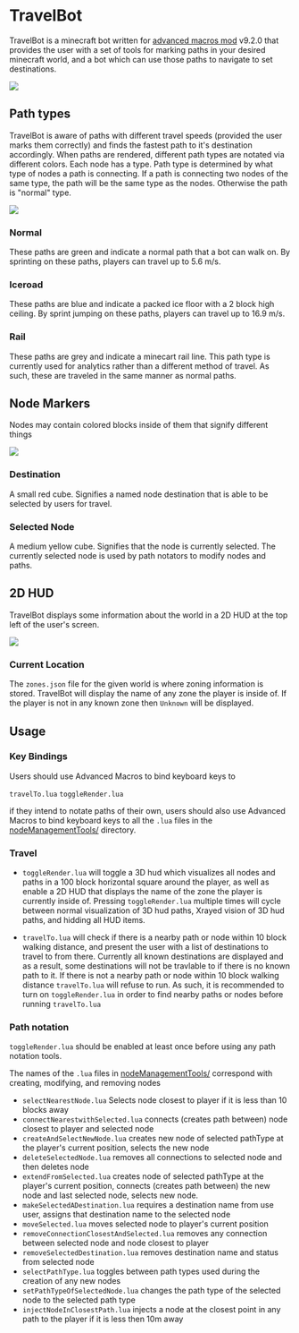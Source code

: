 # TravelBot

TravelBot is a minecraft bot written for [advanced macros mod](https://www.curseforge.com/minecraft/mc-mods/advanced-macros) v9.2.0 that provides the user with a set of tools for marking paths in your desired minecraft world, and a bot which can use those paths to navigate to set destinations.

![](https://i.imgur.com/tLZjoKH.jpg)

## Path types

TravelBot is aware of paths with different travel speeds (provided the user marks them correctly) and finds the fastest path to it's destination accordingly. When paths are rendered, different path types are notated via different colors. Each node has a type. Path type is determined by what type of nodes a path is connecting. If a path is connecting two nodes of the same type, the path will be the same type as the nodes. Otherwise the path is "normal" type. 

![](https://i.imgur.com/fi8xEuV.png)

### Normal

These paths are green and indicate a normal path that a bot can walk on. By sprinting on these paths, players can travel up to 5.6 m/s.

### Iceroad
These paths are blue and indicate a packed ice floor with a 2 block high ceiling. By sprint jumping on these paths, players can travel up to 16.9 m/s.

### Rail
These paths are grey and indicate a minecart rail line. This path type is currently used for analytics rather than a different method of travel. As such, these are traveled in the same manner as normal paths.

## Node Markers

Nodes may contain colored blocks inside of them that signify different things

![](https://i.imgur.com/aNgkmNf.png)

### Destination

A small red cube. Signifies a named node destination that is able to be selected by users for travel.

### Selected Node

A medium yellow cube. Signifies that the node is currently selected. The currently selected node is used by path notators to modify nodes and paths.

## 2D HUD

TravelBot displays some information about the world in a 2D HUD at the top left of the user's screen.

![](https://i.imgur.com/BNxmOAj.png)

### Current Location

The ``zones.json`` file for the given world is where zoning information is stored. TravelBot will display the name of any zone the player is inside of. If the player is not in any known zone then ``Unknown`` will be displayed.
 
## Usage

### Key Bindings

Users should use Advanced Macros to bind keyboard keys to

``travelTo.lua``
``toggleRender.lua``

if they intend to notate paths of their own, users should also use Advanced Macros to bind keyboard keys to all the ``.lua`` files in the [nodeManagementTools/](nodeManagementTools/) directory.

### Travel

- ``toggleRender.lua`` will toggle a 3D hud which visualizes all nodes and paths in a 100 block horizontal square around the player, as well as enable a 2D HUD that displays the name of the zone the player is currently inside of. Pressing ``toggleRender.lua`` multiple times will cycle between normal visualization of 3D hud paths, Xrayed vision of 3D hud paths, and hidding all HUD items.

- ``travelTo.lua`` will check if there is a nearby path or node within 10 block walking distance, and present the user with a list of destinations to travel to from there. Currently all known destinations are displayed and as a result, some destinations will not be travlable to if there is no known path to it. If there is not a nearby path or node within 10 block walking distance ``travelTo.lua`` will refuse to run. As such, it is recommended to turn on ``toggleRender.lua`` in order to find nearby paths or nodes before running ``travelTo.lua``

### Path notation

``toggleRender.lua`` should be enabled at least once before using any path notation tools.

The names of the ``.lua`` files in [nodeManagementTools/](nodeManagementTools/) correspond with creating, modifying, and removing nodes

- ``selectNearestNode.lua`` Selects node closest to player if it is less than 10 blocks away
- ``connectNearestwithSelected.lua`` connects (creates path between) node closest to player and selected node
- ``createAndSelectNewNode.lua`` creates new node of selected pathType at the player's current position, selects the new node
- ``deleteSelectedNode.lua`` removes all connections to selected node and then deletes node
- ``extendFromSelected.lua`` creates node of selected pathType at the player's current position, connects (creates path between) the new node and last selected node, selects new node.
- ``makeSelectedADestination.lua`` requires a destination name from use user, assigns that destination name to the selected node
- ``moveSelected.lua`` moves selected node to player's current position
- ``removeConnectionClosestAndSelected.lua`` removes any connection between selected node and node closest to player
- ``removeSelectedDestination.lua`` removes destination name and status from selected node
- ``selectPathType.lua`` toggles between path types used during the creation of any new nodes
- ``setPathTypeOfSelectedNode.lua`` changes the path type of the selected node to the selected path type
- ``injectNodeInClosestPath.lua`` injects a node at the closest point in any path to the player if it is less then 10m away
